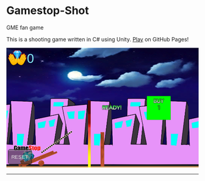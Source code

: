 # Gamestop-Shot
GME fan game

This is a shooting game written in C# using Unity. [Play](https://gamehon.github.io/Gamestop-Shot/game) on GitHub Pages!

![Gamestop shot png](game/gmeshot.png)

---
